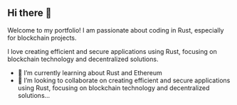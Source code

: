 ## Hi there 👋

<!--
**954alberto/954alberto** is a ✨ _special_ ✨ repository because its `README.md` (this file) appears on your GitHub profile.

Here are some ideas to get you started:
-->
Welcome to my portfolio! I am passionate about coding in Rust, especially for blockchain projects.

I love creating efficient and secure applications using Rust, focusing on blockchain technology and decentralized solutions.

<!-- - 🔭 I’m currently working on -->
- 🌱 I’m currently learning about Rust and Ethereum
- 👯 I’m looking to collaborate on creating efficient and secure applications using Rust, focusing on blockchain technology and decentralized solutions...
<!--
- 🤔 I’m looking for help with ...
- 💬 Ask me about ...
- 📫 How to reach me: ...
- 😄 Pronouns: ...
- ⚡ Fun fact: ...
-->
